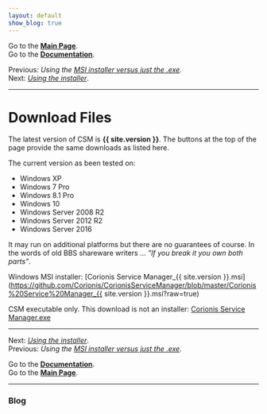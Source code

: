 ```yaml
---
layout: default
show_blog: true
---
```

Go to the [**Main Page**](index).<br/>
Go to the [**Documentation**](help).

Previous: *Using the [MSI installer versus just the .exe](msi-vs-exe.md).*<br/>
Next: *[Using the installer](usinginstaller)*.

---

# Download Files
The latest version of CSM is **{{ site.version }}**. The buttons at the top of the page provide the same downloads as listed here.

The current version as been tested on:
 * Windows XP
 * Windows 7 Pro
 * Windows 8.1 Pro
 * Windows 10
 * Windows Server 2008 R2
 * Windows Server 2012 R2
 * Windows Server 2016

It may run on additional platforms but there are no guarantees
of course. In the words of old BBS shareware writers ... *"If you break it you own both parts"*.

Windows MSI installer: [Corionis Service Manager_{{ site.version }}.msi](https://github.com/Corionis/CorionisServiceManager/blob/master/Corionis%20Service%20Manager_{{ site.version }}.msi?raw=true)

CSM executable only. This download is not an installer: [Corionis Service Manager.exe](https://github.com/Corionis/CorionisServiceManager/blob/master/Corionis%20Service%20Manager.exe?raw=true)

---

Next: *[Using the installer](usinginstaller)*.<br/>
Previous: *Using the [MSI installer versus just the .exe](msi-vs-exe.md)*.

Go to the [**Documentation**](help).<br/>
Go to the [**Main Page**](index).

---

### Blog
